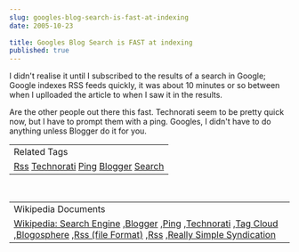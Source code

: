 ```yaml
---
slug: googles-blog-search-is-fast-at-indexing
date: 2005-10-23
 
title: Googles Blog Search is FAST at indexing
published: true
---
```

I didn't realise it until I subscribed to the results of a search in Google;  Google indexes RSS feeds quickly, it was about 10 minutes or so between when I uplloaded the article to when I saw it in the results.<p />Are the other people out there this fast.  Technorati seem to be pretty quick now, but I have to prompt them with a ping.  Googles, I didn't have to do anything unless Blogger do it for you.<p /><table class="TechnoratiHead TagHeader">
<tr><td>Related Tags</td></tr>
<tr class="Technorati"><td>
<a href="https://paul.kinlan.me/tags/Rss" class="Tag" rel="tag">Rss</a> <a href="https://paul.kinlan.me/tags/Technorati" class="Tag" rel="tag">Technorati</a> <a href="https://paul.kinlan.me/tags/Ping" class="Tag" rel="tag">Ping</a> <a href="https://paul.kinlan.me/tags/Blogger" class="Tag" rel="tag">Blogger</a> <a href="https://paul.kinlan.me/tags/Search" class="Tag" rel="tag">Search</a>
</td></tr>
</table><br /><table class="TechnoratiHead TagHeader">
<tr><td>Wikipedia Documents</td></tr>
<tr class="Technorati"><td>
<a href="http://en.wikipedia.org/wiki/Search_engine">Wikipedia: Search Engine</a> ,<a href="http://en.wikipedia.org/wiki/Blogger">Blogger</a> ,<a href="http://en.wikipedia.org/wiki/Ping">Ping</a> ,<a href="http://en.wikipedia.org/wiki/Technorati">Technorati</a> ,<a href="http://en.wikipedia.org/wiki/Tag_cloud">Tag Cloud</a> ,<a href="http://en.wikipedia.org/wiki/Blogosphere">Blogosphere</a> ,<a href="http://en.wikipedia.org/wiki/RSS_(protocol)">Rss (file Format)</a> ,<a href="http://en.wikipedia.org/wiki/RSS">Rss</a> ,<a href="http://en.wikipedia.org/wiki/Really_Simple_Syndication">Really Simple Syndication</a>
</td></tr>
</table><div class="blogger-post-footer"><img class="posterous_download_image" src="https://blogger.googleusercontent.com/tracker/8109338-113008561537327041?l=www.kinlan.co.uk%2Findex.html" height="1" alt="" width="1" /></div>

